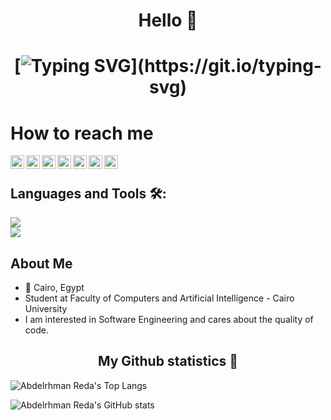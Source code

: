 <h1 align="center">Hello 👋</h1>

<h1 align="center">
  
[![Typing SVG](https://readme-typing-svg.herokuapp.com?font=Vujahday+Script&color=%0e223b&size=35&height=60&lines=Welcome+to+Abdelrhman's+Github+!)](https://git.io/typing-svg)
  
</h1>

# How to reach me
<a href="https://www.linkedin.com/in/abdelrhman-reda-092b14224/">
  <img align="left" alt="Abdelrhman Reda's Linkdein" width="22px" src="https://cdn.jsdelivr.net/npm/simple-icons@v3/icons/linkedin.svg" />
</a>
<a href="https://github.com/AbdelrhmanReda17">
  <img align="left" alt="Abdelrhman Reda's Github" width="22px" src="https://cdn.jsdelivr.net/npm/simple-icons@v3/icons/github.svg" />
</a>
<a href="https://t.me/AbdelrhmanRMuhammed">
  <img align="left" alt="Abdelrhman Reda's Telegram" width="22px" src="https://cdn.jsdelivr.net/npm/simple-icons@v3/icons/telegram.svg" />
</a>
<a href="https://www.instagram.com/abdelrhman.reda17/">
  <img align="left" alt="Abdelrhman Reda's Instagram" width="22px" src="https://cdn.jsdelivr.net/npm/simple-icons@v3/icons/instagram.svg" />
</a>
<a href="https://www.facebook.com/AbdelRhmanReda17/">
  <img align="left" alt="Abdelrhman Reda's Facebook" width="22px" src="https://cdn.jsdelivr.net/npm/simple-icons@v3/icons/facebook.svg" />
</a>
<a href="mailto:abdelrhmanrmuhammed@gmail.com">
  <img align="left" alt="Abdelrhman Reda's Gmail" width="22px" src="https://cdn.jsdelivr.net/npm/simple-icons@v3/icons/gmail.svg" />
</a>
<a href="https://codeforces.com/profile/AbdelrhmanR.Muhammed">
  <img align="left" alt="Abdelrhman Reda's CodeForces" width="22px" src="https://cdn.jsdelivr.net/npm/simple-icons@v3/icons/codeforces.svg" />
</a> <br/>

## Languages and Tools 🛠:
<p>
  <img src="https://img.icons8.com/color/48/000000/c-plus-plus-logo.png" style= "display:block"/>
  <img src="https://img.icons8.com/color/48/000000/python--v2.png"/>
 </p>
 
## About Me
* 🏫 Cairo, Egypt
* Student at Faculty of Computers and Artificial Intelligence - Cairo University
* I am interested in Software Engineering and cares about the quality of code.

<h2 align="center"> My Github statistics 🚀 </h2>


![Abdelrhman Reda's Top Langs](https://github-readme-stats.vercel.app/api/top-langs/?username=AbdelrhmanReda17&theme=tokyonight&layout=compact&count_private=true)

![Abdelrhman Reda's GitHub stats](https://github-readme-stats.vercel.app/api?username=AbdelrhmanReda17&show_icons=true&theme=tokyonight&count_private=true)
